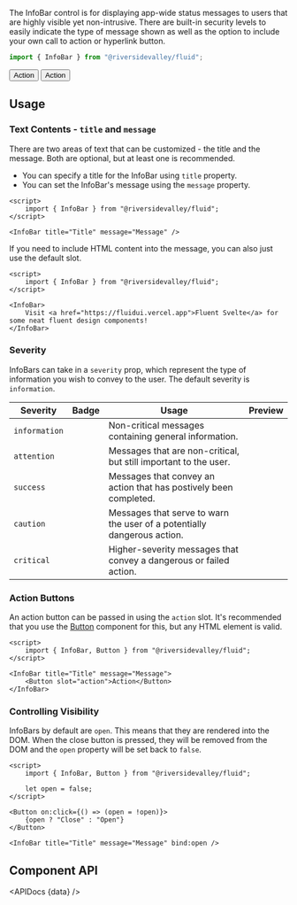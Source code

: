 <script lang="ts">
    import { InfoBar, InfoBadge, Button } from "$lib";
    import { Showcase, APIDocs } from "$site/lib";

    import data from "$lib/InfoBar/InfoBar.svelte?raw&sveld";
</script>

The InfoBar control is for displaying app-wide status messages to users that are highly visible yet non-intrusive. There are built-in security levels to easily indicate the type of message shown as well as the option to include your own call to action or hyperlink button.

```ts
import { InfoBar } from "@riversidevalley/fluid";
```

<Showcase repl="789be6a7b377455aab6f44e123885423" columns={2}>
    <InfoBar title="Title" message="Message">
        <Button slot="action">Action</Button>
    </InfoBar>
    <InfoBar title="Title" message="Message" severity="attention">
        <Button slot="action" variant="accent">Action</Button>
    </InfoBar>
    <InfoBar title="Title" message="Message" closable={false} />
    <InfoBar title="Title" message="Message" severity="success" />
    <InfoBar title="Title" message="Message" severity="caution" />
    <InfoBar title="Title" message="Message" severity="critical" />
</Showcase>

## Usage

### Text Contents - `title` and `message`

There are two areas of text that can be customized - the title and the message. Both are optional, but at least one is recommended.

-   You can specify a title for the InfoBar using `title` property.
-   You can set the InfoBar's message using the `message` property.

```svelte example hideScript
<script>
	import { InfoBar } from "@riversidevalley/fluid";
</script>

<InfoBar title="Title" message="Message" />
```

If you need to include HTML content into the message, you can also just use the default slot.

```svelte example hideScript
<script>
	import { InfoBar } from "@riversidevalley/fluid";
</script>

<InfoBar>
	Visit <a href="https://fluidui.vercel.app">Fluent Svelte</a> for some neat fluent design components!
</InfoBar>
```

### Severity

InfoBars can take in a `severity` prop, which represent the type of information you wish to convey to the user. The default severity is `information`.

| Severity      | Badge                                | Usage                                                                   | Preview                                                |
| ------------- | ------------------------------------ | ----------------------------------------------------------------------- | ------------------------------------------------------ |
| `information` | <InfoBadge severity="information" /> | Non-critical messages containing general information.                   | <InfoBar severity="information" title="Information" /> |
| `attention`   | <InfoBadge severity="attention" />   | Messages that are non-critical, but still important to the user.        | <InfoBar severity="attention" title="Attention" />     |
| `success`     | <InfoBadge severity="success" />     | Messages that convey an action that has postively been completed.       | <InfoBar severity="success" title="Success" />         |
| `caution`     | <InfoBadge severity="caution" />     | Messages that serve to warn the user of a potentially dangerous action. | <InfoBar severity="caution" title="Caution" />         |
| `critical`    | <InfoBadge severity="critical" />    | Higher-severity messages that convey a dangerous or failed action.      | <InfoBar severity="critical" title="Critical" />       |

### Action Buttons

An action button can be passed in using the `action` slot. It's recommended that you use the [Button](/docs/components/button) component for this, but any HTML element is valid.

```svelte example hideScript
<script>
	import { InfoBar, Button } from "@riversidevalley/fluid";
</script>

<InfoBar title="Title" message="Message">
	<Button slot="action">Action</Button>
</InfoBar>
```

### Controlling Visibility

InfoBars by default are `open`. This means that they are rendered into the DOM. When the close button is pressed, they will be removed from the DOM and the `open` property will be set back to `false`.

```svelte example
<script>
	import { InfoBar, Button } from "@riversidevalley/fluid";

	let open = false;
</script>

<Button on:click={() => (open = !open)}>
	{open ? "Close" : "Open"}
</Button>

<InfoBar title="Title" message="Message" bind:open />
```

## Component API

<APIDocs {data} />
